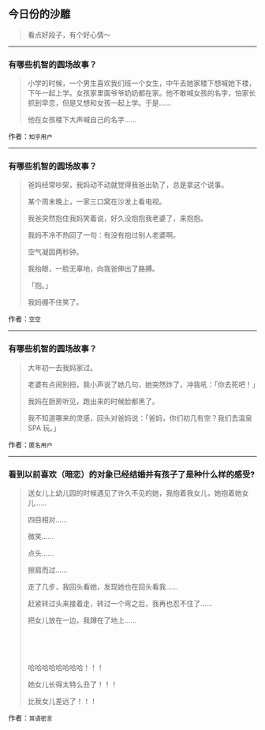 ## 今日份的沙雕

> 看点好段子，有个好心情～


 
---

### 有哪些机智的圆场故事？

> 小学的时候，一个男生喜欢我们班一个女生，中午去她家楼下想喊她下楼，下午一起上学。女孩家里面爷爷奶奶都在家。他不敢喊女孩的名字，怕家长抓到早恋，但是又想和女孩一起上学。于是……
> 
> 他在女孩楼下大声喊自己的名字……


作者：`知乎用户`

---

### 有哪些机智的圆场故事？

> 爸妈经常吵架，我妈动不动就觉得我爸出轨了，总是拿这个说事。
> 
> 某个周末晚上，一家三口窝在沙发上看电视。
> 
> 我爸突然抱住我妈笑着说，好久没抱抱我老婆了，来抱抱。
> 
> 我妈不冷不热回了一句：有没有抱过别人老婆啊。
> 
> 空气凝固两秒钟。
> 
> 我抬眼，一脸无辜地，向我爸伸出了胳膊。
> 
> 「抱。」
> 
> 我妈绷不住笑了。


作者：`空空`

---

### 有哪些机智的圆场故事？

> 大年初一去我妈家过。
> 
> 老婆有点闹别扭，我小声说了她几句，她突然炸了，冲我吼：「你去死吧！」
> 
> 我妈在厨房听见，跑出来的时候脸都黑了。
> 
> 我不知道哪来的灵感，回头对爸妈说：「爸妈，你们初几有空？我们去温泉 SPA 玩。」


作者：`匿名用户`

---

### 看到以前喜欢（暗恋）的对象已经结婚并有孩子了是种什么样的感受?

> 送女儿上幼儿园的时候遇见了许久不见的她，我抱着我女儿，她抱着她女儿……
> 
> 四目相对……
> 
> 微笑……
> 
> 点头……
> 
> 擦肩而过……
> 
> 走了几步，我回头看她，发现她也在回头看我……
> 
> 赶紧转过头来接着走，转过一个弯之后，我再也忍不住了……
> 
> 把女儿放在一边，我蹲在了地上……
> 
>  
> 
>  
> 
> 哈哈哈哈哈哈哈哈！！！
> 
> 她女儿长得太特么丑了！！！
> 
> 比我女儿差远了！！！


作者：`耳语密言`